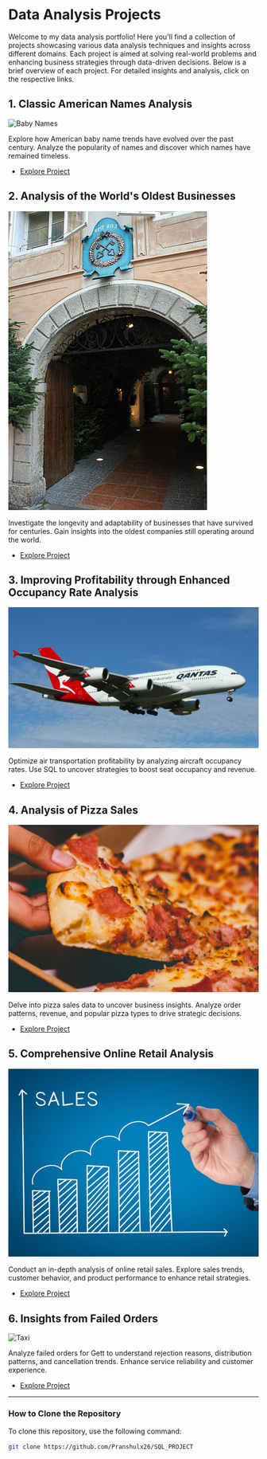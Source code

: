 # Data Analysis Projects

Welcome to my data analysis portfolio! Here you'll find a collection of projects showcasing various data analysis techniques and insights across different domains. Each project is aimed at solving real-world problems and enhancing business strategies through data-driven decisions. Below is a brief overview of each project. For detailed insights and analysis, click on the respective links.

## 1. Classic American Names Analysis

![Baby Names](images/baby_names.jpg)

Explore how American baby name trends have evolved over the past century. Analyze the popularity of names and discover which names have remained timeless. 

- [Explore Project](https://github.com/Pranshulx26/SQL_PROJECTS/blob/main/Analyzing%20American%20Baby%20Name%20Trends/notebook.ipynb)

## 2. Analysis of the World's Oldest Businesses

![Oldest Businesses](images/400px-Eingang_zum_St._Peter_Stiftskeller.jpg)

Investigate the longevity and adaptability of businesses that have survived for centuries. Gain insights into the oldest companies still operating around the world.

- [Explore Project](https://github.com/Pranshulx26/SQL_PROJECTS/blob/main/analysis_of_the_worlds_oldest_businesses/notebook.ipynb)

## 3. Improving Profitability through Enhanced Occupancy Rate Analysis

![Airplane](Airline_Data_Analysis/airplane.jpg)

Optimize air transportation profitability by analyzing aircraft occupancy rates. Use SQL to uncover strategies to boost seat occupancy and revenue.

- [Explore Project](https://github.com/Pranshulx26/SQL_PROJECTS/blob/main/Airline_Data_Analysis/Airlines_Data_Analysis.ipynb)

## 4. Analysis of Pizza Sales

![Pizza](pizza_sales/images/pizza.jpg)

Delve into pizza sales data to uncover business insights. Analyze order patterns, revenue, and popular pizza types to drive strategic decisions.

- [Explore Project](https://github.com/Pranshulx26/SQL_PROJECTS/blob/main/pizza_sales/pizza_sales.ipynb)

## 5. Comprehensive Online Retail Analysis

![Retail Sales](Northwind/sales.jpg)

Conduct an in-depth analysis of online retail sales. Explore sales trends, customer behavior, and product performance to enhance retail strategies.

- [Explore Project](https://github.com/Pranshulx26/SQL_PROJECTS/blob/main/Northwind/Untitled.ipynb)

## 6. Insights from Failed Orders

![Taxi](taxi.jpg)

Analyze failed orders for Gett to understand rejection reasons, distribution patterns, and cancellation trends. Enhance service reliability and customer experience.

- [Explore Project](https://github.com/Pranshulx26/SQL_PROJECTS/blob/main/Insights_from_Failed_Orders/Failed_Orders_Analysis.ipynb)

---

### How to Clone the Repository

To clone this repository, use the following command:

```bash
git clone https://github.com/Pranshulx26/SQL_PROJECT
